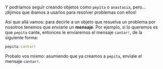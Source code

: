 Y podríamos seguir creando objetos como `pepìta` o `anastasia`, pero... ¡dijimos que ibamos a usarlos para resolver problemas con ellos!

Así que allá vamos: para decirle a un objeto que resuelva un problema por nosotros tenemos que enviarle un **mensaje**. Por ejemplo, si lo queremos es que `pepita` cante, entonces le enviaremos el mensaje `cantar!`, de la siguiente forma:

```ruby
pepita.cantar!
```

Probalo vos mismo: asumiendo que ya creamos a `pepita`, enviale el mensaje `cantar!`.